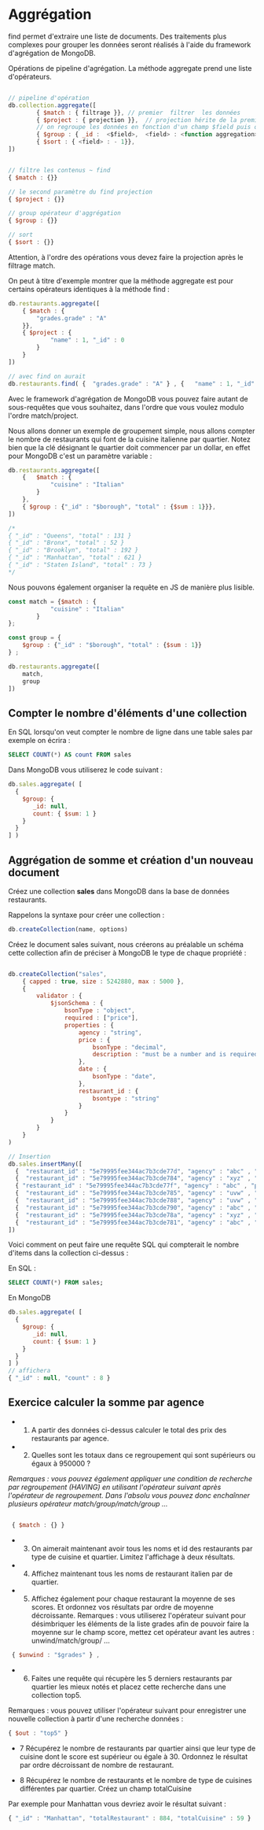 # Aggrégation

find permet d'extraire une liste de documents. Des traitements plus complexes pour grouper les données seront réalisés à l'aide du framework d'agrégation de MongoDB.

Opérations de pipeline d'agrégation. La méthode aggregate prend une liste d'opérateurs.

```js

// pipeline d'opération
db.collection.aggregate([
        { $match : { filtrage }}, // premier  filtrer  les données 
        { $project : { projection }},  // projection hérite de la première instruction
        // on regroupe les données en fonction d'un champ $field puis on exécute une fonction d'agrégation sur les données regroupées.
        { $group : { _id :  <$field>,  <field> : <function aggregation> }}, 
        { $sort : { <field> : - 1}}, 
])


// filtre les contenus ~ find
{ $match : {}}

// le second paramètre du find projection
{ $project : {}}

// group opérateur d'aggrégation
{ $group : {}}

// sort
{ $sort : {}}

```

Attention, à l'ordre des opérations vous devez faire la projection après le filtrage match.

On peut à titre d'exemple montrer que la méthode aggregate est pour certains opérateurs identiques à la méthode find :

```js
db.restaurants.aggregate([
    { $match : {
        "grades.grade" : "A"
    }},
    { $project : {
            "name" : 1, "_id" : 0
        }
    }
])

// avec find on aurait
db.restaurants.find( {  "grades.grade" : "A" } , {   "name" : 1, "_id" : 0 } )
```

Avec le framework d'agrégation de MongoDB vous pouvez faire autant de sous-requêtes que vous souhaitez, dans l'ordre que vous voulez modulo l'ordre match/project.

Nous allons donner un exemple de groupement simple, nous allons compter le nombre de restaurants qui font de la cuisine italienne par quartier. Notez bien que la clé désignant le quartier doit commencer par un dollar, en effet pour MongoDB c'est un paramètre variable :

```js
db.restaurants.aggregate([
    {   $match : {
            "cuisine" : "Italian"
        }
    },
    { $group : {"_id" : "$borough", "total" : {$sum : 1}}},
])

/*
{ "_id" : "Queens", "total" : 131 }
{ "_id" : "Bronx", "total" : 52 }
{ "_id" : "Brooklyn", "total" : 192 }
{ "_id" : "Manhattan", "total" : 621 }
{ "_id" : "Staten Island", "total" : 73 }
*/
```

Nous pouvons également organiser la requête en JS de manière plus lisible.

```js
const match = {$match : {
            "cuisine" : "Italian"
        }
};

const group = { 
    $group : {"_id" : "$borough", "total" : {$sum : 1}}
} ;

db.restaurants.aggregate([
    match,
    group
])
```

## Compter le nombre d'éléments d'une collection

En SQL lorsqu'on veut compter le nombre de ligne dans une table sales par exemple on écrira :

```sql
SELECT COUNT(*) AS count FROM sales
```

Dans MongoDB vous utiliserez le code suivant :

```js
db.sales.aggregate( [
  {
    $group: {
       _id: null,
       count: { $sum: 1 }
    }
  }
] )
```

## Aggrégation de somme et création d'un nouveau document

Créez une collection **sales** dans MongoDB dans la base de données restaurants.

Rappelons la syntaxe pour créer une collection :

```js
db.createCollection(name, options)
```

Créez le document sales suivant, nous créerons au préalable un schéma cette collection afin de préciser à MongoDB le type de chaque propriété :

```js

db.createCollection("sales", 
    { capped : true, size : 5242880, max : 5000 },
    {
        validator : {
            $jsonSchema : {
                bsonType : "object",
                required : ["price"],
                properties : {
                    agency : "string",
                    price : {
                        bsonType : "decimal",
                        description : "must be a number and is required"
                    },
                    date : {
                        bsonType : "date",
                    },
                    restaurant_id : {
                        bsontype : "string"
                    }
                }
            }
        }
    }
)

// Insertion
db.sales.insertMany([
  {  "restaurant_id" : "5e79995fee344ac7b3cde77d", "agency" : "abc" , "price" : NumberDecimal("100000"),  "date" : ISODate("2014-03-01T08:00:00Z") },
  {  "restaurant_id" : "5e79995fee344ac7b3cde784", "agency" : "xyz" , "price" : NumberDecimal("200000"),  "date" : ISODate("2014-03-01T09:00:00Z") },
  { "restaurant_id" : "5e79995fee344ac7b3cde77f", "agency" : "abc" , "price" : NumberDecimal("5000000"),  "date" : ISODate("2014-03-15T09:00:00Z") },
  {  "restaurant_id" : "5e79995fee344ac7b3cde785", "agency" : "uvw" , "price" : NumberDecimal("5000000"),  "date" : ISODate("2014-04-04T11:21:39.736Z") },
  {  "restaurant_id" : "5e79995fee344ac7b3cde788", "agency" : "uvw" , "price" : NumberDecimal("10000000"),  "date" : ISODate("2014-04-04T21:23:13.331Z") },
  {  "restaurant_id" : "5e79995fee344ac7b3cde790", "agency" : "abc" , "price" : NumberDecimal("700000.5"),  "date" : ISODate("2015-06-04T05:08:13Z") },
  {  "restaurant_id" : "5e79995fee344ac7b3cde78a", "agency" : "xyz" , "price" : NumberDecimal("700000.5"),  "date" : ISODate("2015-09-10T08:43:00Z") },
  {  "restaurant_id" : "5e79995fee344ac7b3cde781", "agency" : "abc" , "price" : NumberDecimal("1000000") , "date" : ISODate("2016-02-06T20:20:13Z") },
])
```

Voici comment on peut faire une requête SQL qui compterait le nombre d'items dans la collection ci-dessus :

En SQL :

```sql
SELECT COUNT(*) FROM sales;
```

En MongoDB

```js
db.sales.aggregate( [
  {
    $group: {
       _id: null,
       count: { $sum: 1 }
    }
  }
] )
// affichera
{ "_id" : null, "count" : 8 }
```

## Exercice calculer la somme par agence

- 1. A partir des données ci-dessus calculer le total des prix des restaurants par agence.

- 2. Quelles sont les totaux dans ce regroupement qui sont supérieurs ou égaux à 950000 ?

*Remarques : vous pouvez également appliquer une condition de recherche par regroupement (HAVING) en utilisant l'opérateur suivant après l'opérateur de regroupement. Dans l'absolu vous pouvez donc enchaînner plusieurs opérateur match/group/match/group ...*

```js

 { $match : {} }

```

- 3. On aimerait maintenant avoir tous les noms et id des restaurants par type de cuisine et quartier. Limitez l'affichage à deux résultats.

- 4. Affichez maintenant tous les noms de restaurant italien par de quartier.

- 5. Affichez également pour chaque restaurant la moyenne de ses scores. Et ordonnez vos résultats par ordre de moyenne décroissante.
Remarques : vous utiliserez l'opérateur suivant pour désimbriquer les éléments de la liste grades afin de pouvoir faire la moyenne sur le champ score, mettez cet opérateur avant les autres : unwind/match/group/ ...

```js
 { $unwind : "$grades" } ,
```

- 6. Faites une requête qui récupère les 5 derniers restaurants par quartier les mieux notés et placez cette recherche dans une collection top5.

Remarques : vous pouvez utiliser l'opérateur suivant pour enregistrer une nouvelle collection à partir d'une recherche données :

```js
{ $out : "top5" }
```

- 7 Récupérez le nombre de restaurants par quartier ainsi que leur type de cuisine dont le score est supérieur ou égale à 30. Ordonnez le résultat par ordre décroissant de nombre de restaurant.

- 8 Récupérez le nombre de restaurants et le nombre de type de cuisines différentes par quartier. Créez un champ totalCuisine

Par exemple pour Manhattan vous devriez avoir le résultat suivant :

```js
{ "_id" : "Manhattan", "totalRestaurant" : 884, "totalCuisine" : 59 }
```


